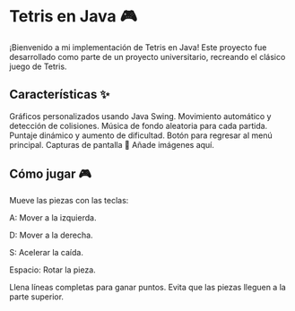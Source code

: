 <h1>Tetris en Java 🎮</h1>
¡Bienvenido a mi implementación de Tetris en Java! Este proyecto fue desarrollado como parte de un proyecto universitario, recreando el clásico juego de Tetris.

<h2>Características ✨</h2>
Gráficos personalizados usando Java Swing.
Movimiento automático y detección de colisiones.
Música de fondo aleatoria para cada partida.
Puntaje dinámico y aumento de dificultad.
Botón para regresar al menú principal.
Capturas de pantalla 📸
Añade imágenes aquí.

<h2>Cómo jugar 🎮</h2>
Mueve las piezas con las teclas:
<p>A: Mover a la izquierda.</p>
<p>D: Mover a la derecha.</p>
<p>S: Acelerar la caída.</p>
<p>Espacio: Rotar la pieza.</p>
Llena líneas completas para ganar puntos.
Evita que las piezas lleguen a la parte superior.

